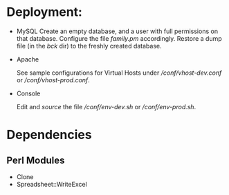 # Deployment:

- MySQL
  Create an empty database, and a user with full permissions on that database.
  Configure the file _family.pm_ accordingly.
  Restore a dump file (in the _bck_ dir) to the freshly created database.

- Apache

  See sample configurations for Virtual Hosts under _/conf/vhost-dev.conf_ or _/conf/vhost-prod.conf_.

- Console

  Edit and _source_ the file _/conf/env-dev.sh_ or _/conf/env-prod.sh_.

# Dependencies
## Perl Modules
   - Clone
   - Spreadsheet::WriteExcel

